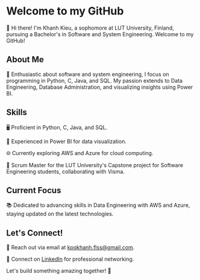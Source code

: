 # Welcome to my GitHub

👋 Hi there! I'm Khanh Kieu, a sophomore at LUT University, Finland, pursuing a Bachelor's in Software and System Engineering. Welcome to my GitHub!

## About Me

🚀 Enthusiastic about software and system engineering, I focus on programming in Python, C, Java, and SQL. My passion extends to Data Engineering, Database Administration, and visualizing insights using Power BI.

## Skills

🖥️ Proficient in Python, C, Java, and SQL.

💽 Experienced in Power BI for data visualization.

🌐 Currently exploring AWS and Azure for cloud computing.

🔧 Scrum Master for the LUT University's Capstone project for Software Engineering students, collaborating with Visma.

## Current Focus

📚 Dedicated to advancing skills in Data Engineering with AWS and Azure, staying updated on the latest technologies.

## Let's Connect!

📧 Reach out via email at kpqkhanh.flss@gmail.com.

🔗 Connect on [LinkedIn](https://www.linkedin.com/in/qckhnh/) for professional networking.

Let's build something amazing together! 🚀
